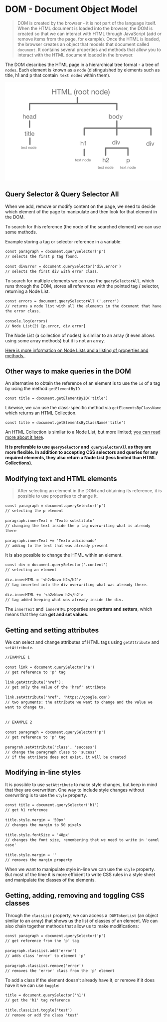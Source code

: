 # DOM - Document Object Model

> DOM is created by the browser - it is not part of the language itself. When the HTML document is loaded into the browser, the DOM is created so that we can interact with HTML through JavaScript (add or remove items from the page, for example). Once the HTML is loaded, the browser creates an object that models that document called `document`. It contains several properties and methods that allow you to interact with the HTML document loaded in the browser.

The DOM describes the HTML page in a hierarchical tree format - a tree of `nodes`. Each element is known as a `node` (distinguished by elements such as title, h1 and p that contain` text nodes` within them).

 
![alt text](../img/dom-tree.png "Graph with representation of DOM tree with main root node (HTML), element nodes (title, div, h1, p) and text nodes")



## Query Selector & Query Selector All

When we add, remove or modify content on the page, we need to decide which element of the page to manipulate and then look for that element in the DOM. 

To search for this reference (the node of the searched element) we can use some methods.

Example storing a tag or selector reference in a variable:
```
const paragraph = document.querySelector('p')
// selects the first p tag found.

const divError = document.querySelector('div.error')
// selects the first div with error class.
```

To search for multiple elements we can use the `querySelectorAll`, which runs through the DOM, stores all references with the pointed tag / selector, returning a Node List.
```
const errors = document.querySelectorAll ('.error')
// returns a node list with all the elements in the document that have the error class.

console.log(errors)
// Node List(2) [p.error, div.error]
```

The Node List (a collection of nodes) is similar to an array (it even allows using some array methods) but it is not an array.

[Here is more information on Node Lists and a listing of properties and methods.](https://developer.mozilla.org/en-US/docs/Web/API/NodeList).


## Other ways to make queries in the DOM

An alternative to obtain the reference of an element is to use the `id` of a tag by using the method `getElementByID`
```
const title = document.getElementByID('title')
```

Likewise, we can use the class-specific method via `getElementsByClassName` which returns an HTML Collection.
```
const title = document.getElementsByClassName('title')
```

An HTML Collection is similar to a Node List, but more limited; [you can read more about it here](https://developer.mozilla.org/en-US/docs/Web/API/HTMLCollection).

**It is preferable to use `querySelector` and` querySelectorAll` as they are more flexible. In addition to accepting CSS selectors and queries for any required elements, they also return a Node List (less limited than HTML Collections).**

## Modifying text and HTML elements

>After selecting an element in the DOM and obtaining its reference, it is possible to use properties to change it.

```
const paragraph = document.querySelector('p')
// selecting the p element

paragraph.innerText = 'Texto substituto'
// changing the text inside the p tag overwriting what is already there

paragraph.innerText += 'Texto adicionado'
// adding to the text that was already present
```

It is also possible to change the HTML within an element.
```
const div = document.querySelector('.content')
// selecting an element

div.innerHTML = '<h2>Novo h2</h2'>
// tag inserted into the div overwriting what was already there.

div.innerHTML += '<h2>Novo h2</h2'>
// tag added keeping what was already inside the div.
```

The `innerText` and` innerHTML` properties are **getters and setters**, which means that they can **get and set values**.


## Getting and setting attributes

We can select and change attributes of HTML tags using `getAttribute` and` setAttribute`.

```
//EXAMPLE 1

const link = document.querySelector('a')
// get reference to 'p' tag

link.getAttribute('href');
// get only the value of the 'href' attribute

link.setAttribute('href', 'https://google.com')
// two arguments: the attribute we want to change and the value we want to change to.


// EXAMPLE 2

const paragraph = document.querySelector('p')
// get reference to 'p' tag

paragrah.setAttribute('class', 'success')
// change the paragraph class to 'sucess'
// if the attribute does not exist, it will be created

```



## Modifying in-line styles

It is possible to use `setAttribute` to make style changes, but keep in mind that they are overwritten. One way to include style changes without overwriting is to use the `style` property.

```
const title = document.querySelector('h1')
// get h1 reference

title.style.margin = '50px'
// changes the margin to 50 pixels

title.style.fontSize = '48px'
// changes the font size, remembering that we need to write in 'camel case'

title.style.margin = ''
// removes the margin property
```

When we want to manipulate style in-line we can use the `style` property. But most of the time it is more efficient to write CSS rules in a style sheet and manipulate the classes of the elements.




## Getting, adding, removing and toggling CSS classes


Through the `classList` property, we can access a` DOMTokenList` (an object similar to an array) that shows us the list of classes of an element. We can also chain together methods that allow us to make modifications:
```
const paragraph = document.querySelector('p')
// get reference from the 'p' tag

paragraph.classList.add('error')
// adds class 'error' to element 'p'

paragraph.classList.remove('error')
// removes the 'error' class from the 'p' element
```

To add a class if the element doesn't already have it, or remove if it does have it we can use `toggle`:
```
title = document.querySelector('h1')
// get the 'h1' tag reference

title.classList.toggle('test')
// remove or add the class 'test'
```
